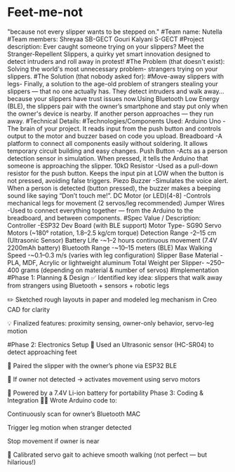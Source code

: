 # Feet-me-not
"because not every slipper wants to be stepped on."
#Team name:
Nutella
#Team members: 
Shreyaa SB-GECT
Gouri Kalyani S-GECT
#Project description:
Ever caught someone trying on your slippers? Meet the Stranger-Repellent Slippers, a quirky yet smart innovation designed to detect intruders and roll away in protest!
#The Problem (that doesn't exist):
Solving the world's most unnecessary problem- strangers trying on your slippers.
#The Solution (that nobody asked for):
#Move-away slippers with legs-
Finally, a solution to the age-old problem of strangers stealing your slippers — that no one actually has.
They detect intruders and walk away… because your slippers have trust issues now.Using Bluetooth Low Energy (BLE), the slippers pair with the owner’s smartphone and stay put only when the owner's device is nearby. If another person approaches — they run away.
#Technical Details:
#Technologies/Components Used:
Arduino Uno -The brain of your project. It reads input from the push button and controls output to the motor and buzzer based on code you upload.
Breadboard -A platform to connect all components easily without soldering. It allows temporary circuit building and easy changes.
Push Button -Acts as a person detection sensor in simulation. When pressed, it tells the Arduino that someone is approaching the slipper.
10kΩ Resistor -Used as a pull-down resistor for the push button. Keeps the input pin at LOW when the button is not pressed, avoiding false triggers.
Piezo Buzzer -Simulates the voice alert. When a person is detected (button pressed), the buzzer makes a beeping sound like saying “Don’t touch me!”.
DC Motor (or LED)[4-8] -Controls mechanical legs for movement (2 servos/leg recommended)
Jumper Wires -Used to connect everything together — from the Arduino to the breadboard, and between components.
#Spec	Value / Description:
Controller	-ESP32 Dev Board (with BLE support)
Motor Type-	SG90 Servo Motors (~180° rotation, 1.8–2.5 kg/cm torque)
Detection Range	-2–15 cm (Ultrasonic Sensor)
Battery Life	-~1–2 hours continuous movement (7.4V 2200mAh battery)
Bluetooth Range	-~10–15 meters (BLE)
Max Walking Speed	-~0.1–0.3 m/s (varies with leg configuration)
Slipper Base Material	-PLA, MDF, Acrylic or lightweight aluminum
Total Weight per Slipper-	~250–400 grams (depending on material & number of servos)
#Implementation
#Phase 1: Planning & Design
✅ Identified key idea: slippers that walk away from strangers using Bluetooth + sensors + robotic legs

✏️ Sketched rough layouts in paper and modeled leg mechanism in Creo CAD for clarity

💡 Finalized features: proximity sensing, owner-only behavior, servo-leg motion

#Phase 2: Electronics Setup
👣 Used an Ultrasonic sensor (HC-SR04) to detect approaching feet

📱 Paired the slipper with the owner’s phone via ESP32 BLE

🤖 If owner not detected → activates movement using servo motors

🔋 Powered by a 7.4V Li-ion battery for portability
Phase 3: Coding & Integration
👨‍💻 Wrote Arduino code to:

Continuously scan for owner’s Bluetooth MAC

Trigger leg motion when stranger detected

Stop movement if owner is near

🔁 Calibrated servo gait to achieve smooth walking (not perfect — but hilarious!)

